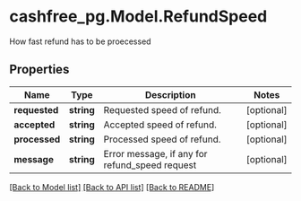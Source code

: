 # cashfree_pg.Model.RefundSpeed
How fast refund has to be proecessed

## Properties

Name | Type | Description | Notes
------------ | ------------- | ------------- | -------------
**requested** | **string** | Requested speed of refund. | [optional] 
**accepted** | **string** | Accepted speed of refund. | [optional] 
**processed** | **string** | Processed speed of refund. | [optional] 
**message** | **string** | Error message, if any for refund_speed request | [optional] 

[[Back to Model list]](../README.md#documentation-for-models) [[Back to API list]](../README.md#documentation-for-api-endpoints) [[Back to README]](../README.md)

